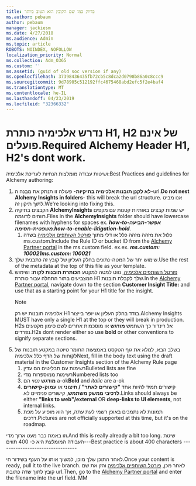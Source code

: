 ```yaml
---
title: בדיוק כמו שם הקובץ הוא הטוב ביותר
ms.author: pebaum
author: pebaum
manager: jackiesm
ms.date: 4/27/2018
ms.audience: Admin
ms.topic: article
ROBOTS: NOINDEX, NOFOLLOW
localization_priority: Normal
ms.collection: Adm_O365
ms.custom: ''
ms.assetid: (guid of old soc version if any)
ms.openlocfilehash: 37398436435fb72cb5c8dca2d0798b86a0c8ccc9
ms.sourcegitcommit: 9d78905c512192ffc4675468abd2efc5f2e4baf4
ms.translationtype: MT
ms.contentlocale: he-IL
ms.lasthandoff: 04/23/2019
ms.locfileid: "32366332"
---
```

# <a name="required-alchemy-header-h1-h2s-dont-work"></a><span data-ttu-id="46ab0-102">נדרש אלכימיה כותרת H1, H2 של אינם פועלים.</span><span class="sxs-lookup"><span data-stu-id="46ab0-102">Required Alchemy Header H1, H2's dont work.</span></span>
<span data-ttu-id="46ab0-103">ושיטות עבודה מומלצות הנחיות לעריכת אלכימיה:</span><span class="sxs-lookup"><span data-stu-id="46ab0-103">Best Practices and guidelines for Alchemy authoring:</span></span>

1. <span data-ttu-id="46ab0-104">**לא לקנן תובנות אלכימיה בתיקיות**- פעולה זו תנתק את מבנה ה-url.</span><span class="sxs-lookup"><span data-stu-id="46ab0-104">**Do not nest Alchemy Insights in folders**- this will break the url structure.</span></span> <span data-ttu-id="46ab0-105">אנו מביט לתוך תיקון זה.</span><span class="sxs-lookup"><span data-stu-id="46ab0-105">We're looking into fixing this.</span></span>
1. <span data-ttu-id="46ab0-106">הקבצים בתיקיה **AlchemyInsights** יש שמות קבצים באותיות קטנות עם מקפים רווחים לדוגמה.</span><span class="sxs-lookup"><span data-stu-id="46ab0-106">Files in the **AlchemyInsights** folder should have lowercase filenames with hyphens for spaces ex.</span></span> <span data-ttu-id="46ab0-107">***how-to-אפשר-תביעה משפטית-חסימה***.</span><span class="sxs-lookup"><span data-stu-id="46ab0-107">***how-to-enable-litigation-hold***.</span></span>
    1. <span data-ttu-id="46ab0-108">כלול את מזהה מזהה כלל או דלי מתוך [פורטל השותפים אלכימיה](https://alchemyportal.azurewebsites.net) בשדה ms.custom.</span><span class="sxs-lookup"><span data-stu-id="46ab0-108">Include the Rule ID or bucket ID from the [Alchemy Partner portal](https://alchemyportal.azurewebsites.net) in the ms.custom field.</span></span> <span data-ttu-id="46ab0-109">ex.</span><span class="sxs-lookup"><span data-stu-id="46ab0-109">ex.</span></span> <span data-ttu-id="46ab0-110">***ms.custom: 100021***</span><span class="sxs-lookup"><span data-stu-id="46ab0-110">***ms.custom: 100021***</span></span>
1. <span data-ttu-id="46ab0-111">שימוש יתר של המטה-נתונים בחלק העליון של קובץ זה כתבנית שלך.</span><span class="sxs-lookup"><span data-stu-id="46ab0-111">Use the rest of the metadata at the top of this file as your template.</span></span>
1. <span data-ttu-id="46ab0-112">[פורטל השותפים אלכימיה](https://alchemyportal.azurewebsites.net), נווט למטה למקטע **הכותרת תובנות לקוח:** ושימוש המצביעים בתור התחלה עבור כותרת H1 שלך לקבלת תובנות.</span><span class="sxs-lookup"><span data-stu-id="46ab0-112">In the [Alchemy Partner portal](https://alchemyportal.azurewebsites.net), navigate down to the section **Customer Insight Title:** and use that as a starting point for your H1 title for the insight.</span></span> 
    > [!NOTE]
    > <span data-ttu-id="46ab0-113">אלכימיה תובנות יש רק H1 בודד בחלק העליון או יופר בייצור.</span><span class="sxs-lookup"><span data-stu-id="46ab0-113">Alchemy Insights MUST have only a single H1 at the top or they will break in production.</span></span> <span data-ttu-id="46ab0-114">H2s אל רינדור כך השתמש **מודגש** או מוסכמות אחרים לשם סימון מקטעים נפרדים.</span><span class="sxs-lookup"><span data-stu-id="46ab0-114">H2s dont render either so use **bold** or other conventions to signify separate sections.</span></span>
1. <span data-ttu-id="46ab0-115">בשלב הבא, למלא את גוף הטקסט באמצעות החומר טיוטה במקטע תובנות של לקוחות של הדף כלל אלכימיה</span><span class="sxs-lookup"><span data-stu-id="46ab0-115">Next, fill in the body text using the draft material in the Customer Insights section of the Alchemy Rule page</span></span>
    1. <span data-ttu-id="46ab0-116">רשימות עם תבליטים הם עדין</span><span class="sxs-lookup"><span data-stu-id="46ab0-116">Bulleted lists are fine</span></span>
    1. <span data-ttu-id="46ab0-117">רשימות ממוספרות מדי</span><span class="sxs-lookup"><span data-stu-id="46ab0-117">Numbered lists too</span></span>
    1. <span data-ttu-id="46ab0-118">**מודגש** *נטוי* הם a-ok</span><span class="sxs-lookup"><span data-stu-id="46ab0-118">**Bold** and *italic* are a-ok</span></span>
    1. <span data-ttu-id="46ab0-119">קישורים תמיד להיות אחד **"קישורים לאתר" / חיצוני** או **עמוק-קישורים לרכיבי ממשק משתמש**, קישורים פנימיים לא.</span><span class="sxs-lookup"><span data-stu-id="46ab0-119">Links should always be either **"links to web"/external** OR **deep-links to UI elements**, not internal links.</span></span>
    1. <span data-ttu-id="46ab0-120">תמונות לא נתמכים באופן רשמי לעת עתה, אך הוא מופיע על מפת דרכים.</span><span class="sxs-lookup"><span data-stu-id="46ab0-120">Pictures are not officially supported at this time, but it's on the roadmap.</span></span>

<span data-ttu-id="46ab0-121">וזו באמת כבר מעט ארוך מדי.</span><span class="sxs-lookup"><span data-stu-id="46ab0-121">And this is really already a bit too long.</span></span> <span data-ttu-id="46ab0-122">שיטת העבודה המומלצת היא כ- 400 תווים---</span><span class="sxs-lookup"><span data-stu-id="46ab0-122">Best practice is about 400 characters ---------------------------------</span></span>

<span data-ttu-id="46ab0-123">לאחר התוכן שלך מוכן, למשוך אותו על הענף בשידור חי.</span><span class="sxs-lookup"><span data-stu-id="46ab0-123">Once your content is ready, pull it to the live branch.</span></span> <span data-ttu-id="46ab0-124">לאחר מכן, [פורטל השותפים אלכימיה](https://alchemyportal.azurewebsites.net) והזן את שם קובץ לתוך שדה כתובת url.</span><span class="sxs-lookup"><span data-stu-id="46ab0-124">Then, go to the [Alchemy Partner portal](https://alchemyportal.azurewebsites.net) and enter the filename into the url field.</span></span> <span data-ttu-id="46ab0-125">M</span><span class="sxs-lookup"><span data-stu-id="46ab0-125">M</span></span>
